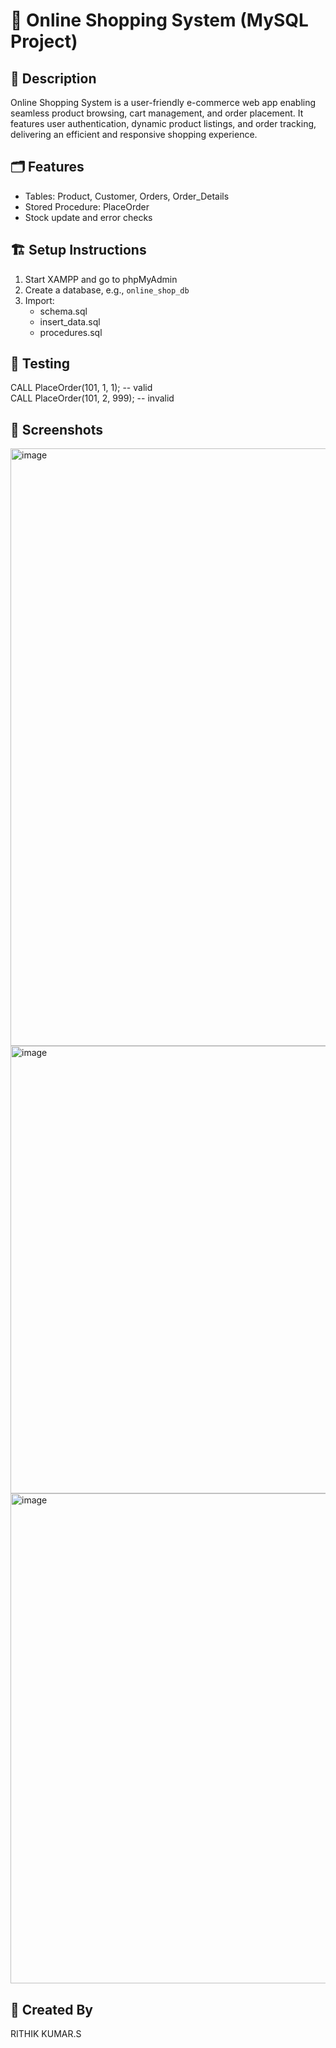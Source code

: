 # 🛒 Online Shopping System (MySQL Project)

## 📌 Description
Online Shopping System is a user-friendly e-commerce web app enabling seamless product browsing, cart management, and order placement. It features user authentication, dynamic product listings, and order tracking, delivering an efficient and responsive shopping experience.

## 🗂️ Features
- Tables: Product, Customer, Orders, Order_Details
- Stored Procedure: PlaceOrder
- Stock update and error checks

## 🏗️ Setup Instructions
1. Start XAMPP and go to phpMyAdmin
2. Create a database, e.g., `online_shop_db`
3. Import:
    - schema.sql
    - insert_data.sql
    - procedures.sql

## 🧪 Testing
CALL PlaceOrder(101, 1, 1); -- valid  
CALL PlaceOrder(101, 2, 999); -- invalid

## 📸 Screenshots
<img width="1600" height="956" alt="image" src="https://github.com/user-attachments/assets/eea18e88-13b6-4b46-bb2a-4b77e2595593" />
<img width="1600" height="716" alt="image" src="https://github.com/user-attachments/assets/78f09f28-3a75-4976-bd03-84e654c3d7d9" />
<img width="1600" height="784" alt="image" src="https://github.com/user-attachments/assets/92721140-9fc8-44a3-ac89-fbb2e6225495" />




## 👤 Created By
RITHIK KUMAR.S
